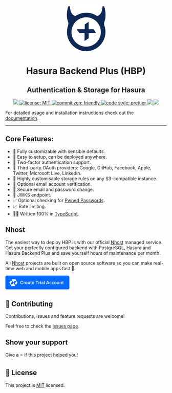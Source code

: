 <p align="center">
  <a href="https://github.com/nhost/hasura-backend-plus">
    <img src="docs/.vuepress/public/logo.png" width="150px" alt="HBP" />
  </a>
</p>
<h1 align="center">Hasura Backend Plus (HBP)</h1>
<h2 align="center">Authentication & Storage for Hasura</h2>

<p align="center">
  <img src="https://img.shields.io/badge/version-2.0.0-blue.svg?cacheSeconds=2592000" />
  <a href="LICENSE">
    <img src="https://img.shields.io/badge/license-MIT-yellow.svg" alt="license: MIT" />
  </a>
  <a href="https://commitizen.github.io/cz-cli">
    <img src="https://img.shields.io/badge/commitizen-friendly-brightgreen.svg" alt="commitizen: friendly" />
  </a>
  <a href="https://prettier.io">
    <img src="https://img.shields.io/badge/code_style-prettier-ff69b4.svg" alt="code style: prettier" />
  </a>
  <a href="https://github.com/nhost/hasura-backend-plus/actions?query=workflow%Build+branch%3Amaster+event%3Apush">
    <img src="https://github.com/nhost/hasura-backend-plus/workflows/Build/badge.svg?branch=master"/>
  </a>
  <a href="https://codecov.io/gh/nhost/hasura-backend-plus/branch/master">
    <img src="https://codecov.io/gh/nhost/hasura-backend-plus/branch/master/graph/badge.svg"
    />
  </a>
</p>

For detailed usage and installation instructions check out the [documentation](https://nhost.github.io/hasura-backend-plus/).

---

## Core Features:

- 🎨 Fully customizable with sensible defaults.
- 🚀 Easy to setup, can be deployed anywhere.
- 🔑 Two-factor authentication support.
- 🔑 Third-party OAuth providers: Google, GitHub, Facebook, Apple, Twitter, Microsoft Live, Linkedin.
- 📁 Highly customisable storage rules on any S3-compatible instance.
- 📨 Optional email account verification.
- 📨 Secure email and password change.
- 🔑 JWKS endpoint.
- ✅ Optional checking for [Pwned Passwords](https://haveibeenpwned.com/Passwords).
- 📈 Rate limiting.
- 👨‍💻 Written 100% in [TypeScript](https://www.typescriptlang.org).

## Nhost

The easiest way to deploy HBP is with our official [Nhost](https://nhost.io) managed service. Get your perfectly configured backend with PostgreSQL, Hasura and Hasura Backend Plus and save yourself hours of maintenance per month.

All [Nhost](https://nhost.io) projects are built on open source software so you can make real-time web and mobile apps fast 🚀.

<a href="https://nhost.io/register">
  <img
    src="docs/.vuepress/public/nhost-register-button.png"
    width="200px"
  />
</a>

## 🤝 Contributing

Contributions, issues and feature requests are welcome!

Feel free to check the [issues page](https://github.com/nhost/hasura-backend-plus/issues).

## Show your support

Give a ⭐️ if this project helped you!

## 📝 License

This project is [MIT](LICENSE) licensed.
